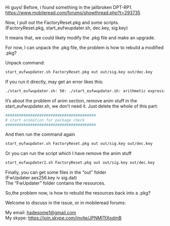 

Hi guys! Before, i found something in the jailbroken DPT-RP1.  
https://www.mobileread.com/forums/showthread.php?t=293735

Now, I pull out the FactoryReset.pkg and some scripts.  
(FactoryReset.pkg, start_eufwupdater.sh, dec.key, sig.key)

It means that, we could likely modify the .pkg file and make an upgrade.

For now, I can unpack the .pkg file, the problem is how to rebuild a modified .pkg?

Unpack command:
```Bash
start_eufwupdater.sh FactoryReset.pkg out out/sig.key out/dec.key
```

If you run it directly, may get an error likes this:
```Bash
./start_eufwupdater.sh: 50: ./start_eufwupdater.sh: arithmetic expression: expecting primary: ""
```

It’s about the problem of anim section, remove anim stuff in the start_eufwupdater.sh, we don’t need it.
Just delete the whole of this part:
```Bash
########################################
# start animation for package check
########################################
```

And then run the command again
```Bash
start_eufwupdater.sh FactoryReset.pkg out out/sig.key out/dec.key
```

Or you can run the script which I have remove the anim stuff
```Bash
start_eufwupdater2.sh FactoryReset.pkg out out/sig.key out/dec.key
```

Finally, you can get some files in the “out” folder  
(FwUpdater  aes256.key  iv  sig.dat)  
The “FwUpdater” folder contains the resources.


So,the problem now, is how to rebuild the resources back into a .pkg?

Welcome to discuss in the issue, or in mobileread forums:  

My email: hadesome1@gmail.com  
My skype: https://join.skype.com/invite/JPNMlTtXodmB
